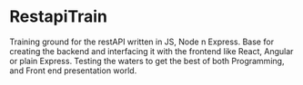# RestapiTrain
Training ground for the restAPI written in JS, Node n Express. Base for creating the backend and interfacing it with the frontend like React, Angular or plain Express.
Testing the waters to get the best of both Programming, and Front end presentation world. 
